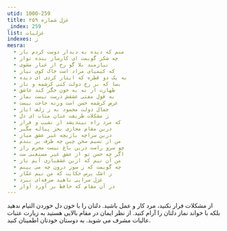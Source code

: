 ```yaml
---
utid: 1000-259
title: غزل شماره ۲۵۹
_index: 259
list: غزلیات
indexes: ز
mesra:
  - منم که دیده به دیدار دوست کردم باز
  - چه شکر گویمت ای کارساز بنده نواز
  - نیازمند بلا گو رخ از غبار مشوی
  - که کیمیای مراد است خاک کوی نیاز
  - به یک دو قطره که ایثار کردی ای دیده
  - بسا که بر رخ دولت کنی کرشمه و ناز
  - طهارت ار نه به خون جگر کند عاشق
  - به قول مفتی عشقش درست نیست نماز
  - غرض کرشمه حسن است ورنه حاجت نیست
  - جمال دولت محمود به ز زلف ایاز
  - ز مشکلات طریقت عنان متاب ای دل
  - که مرد راه نیندیشد از نشیب و فراز
  - درین مقام مجازی بجز پیاله مگیر
  - درین سراچه بازیچه غیر عشق مباز
  - من از نسیم سخن چین چه طرف بر بندم
  - چو سرو راست درین باغ نیست محرم راز
  - اگر چه حسن تو از عشق غیر مستغنی ست
  - من آن نیم که ازین عشقبازی آیم باز
  - چه گویمت که ز سوز درون چه می بینم
  - ز اشک پرس حکایت که من نیم غمّاز
  - غزل سرایی ناهید صرفه‌ای نبرد
  - در آن مقام که حافظ بر آورد آواز
---
```

از مشکلات فرار نکنید، مرد کار و عمل باشید. دلتان را با خون دل خوردن التیام ندهید بلکه با خواند نماز دلتان را آرام کنید. از نظر ایمان در مقام بالایی هستید به زیارت عتبات عالیات مشرف می شوید. به دوستان خودتان اطمینان کنید.
